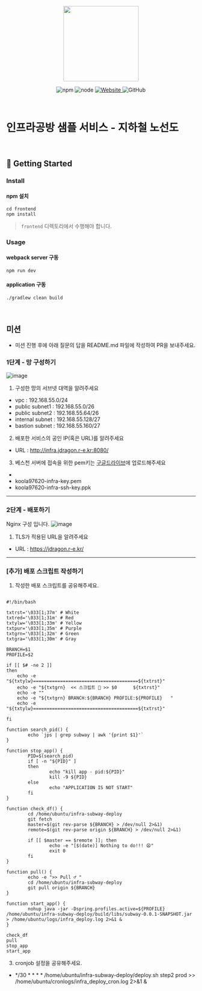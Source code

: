 <p align="center">
    <img width="200px;" src="https://raw.githubusercontent.com/woowacourse/atdd-subway-admin-frontend/master/images/main_logo.png"/>
</p>
<p align="center">
  <img alt="npm" src="https://img.shields.io/badge/npm-%3E%3D%205.5.0-blue">
  <img alt="node" src="https://img.shields.io/badge/node-%3E%3D%209.3.0-blue">
  <a href="https://edu.nextstep.camp/c/R89PYi5H" alt="nextstep atdd">
    <img alt="Website" src="https://img.shields.io/website?url=https%3A%2F%2Fedu.nextstep.camp%2Fc%2FR89PYi5H">
  </a>
  <img alt="GitHub" src="https://img.shields.io/github/license/next-step/atdd-subway-service">
</p>

<br>

# 인프라공방 샘플 서비스 - 지하철 노선도

<br>

## 🚀 Getting Started

### Install
#### npm 설치
```
cd frontend
npm install
```
> `frontend` 디렉토리에서 수행해야 합니다.

### Usage
#### webpack server 구동
```
npm run dev
```
#### application 구동
```
./gradlew clean build
```
<br>

## 미션

* 미션 진행 후에 아래 질문의 답을 README.md 파일에 작성하여 PR을 보내주세요.

### 1단계 - 망 구성하기

![image](https://user-images.githubusercontent.com/10750614/158056234-01af01ab-6fb8-4010-ae47-715da39ddd3c.png)

1. 구성한 망의 서브넷 대역을 알려주세요
- vpc : 192.168.55.0/24 
- public subnet1 : 192.168.55.0/26
- public subnet2 : 192.168.55.64/26
- internal subnet : 192.168.55.128/27
- bastion subnet : 192.168.55.160/27

2. 배포한 서비스의 공인 IP(혹은 URL)를 알려주세요

- URL : http://infra.jdragon.r-e.kr:8080/

3. 베스천 서버에 접속을 위한 pem키는 [구글드라이브](https://drive.google.com/drive/folders/1dZiCUwNeH1LMglp8dyTqqsL1b2yBnzd1?usp=sharing)에 업로드해주세요
- 
- koola97620-infra-key.pem
- koola97620-infra-ssh-key.ppk
---

### 2단계 - 배포하기

Nginx 구성 입니다.
![image](https://user-images.githubusercontent.com/10750614/158430759-faffa6d5-b77d-4dac-94e2-7b2c185327e8.png)

1. TLS가 적용된 URL을 알려주세요

- URL : https://jdragon.r-e.kr/

---

### [추가] 배포 스크립트 작성하기

1. 작성한 배포 스크립트를 공유해주세요.

```shell

#!/bin/bash

txtrst='\033[1;37m' # White
txtred='\033[1;31m' # Red
txtylw='\033[1;33m' # Yellow
txtpur='\033[1;35m' # Purple
txtgrn='\033[1;32m' # Green
txtgra='\033[1;30m' # Gray

BRANCH=$1
PROFILE=$2

if [[ $# -ne 2 ]]
then
    echo -e "${txtylw}=======================================${txtrst}"
    echo -e "${txtgrn}  << 스크립트 🧐 >> $0      ${txtrst}"
    echo -e ""
    echo -e "${txtgrn} BRANCH:${BRANCH} PROFILE:${PROFILE}   "
    echo -e "${txtylw}=======================================${txtrst}"

fi

function search_pid() {
        echo `jps | grep subway | awk '{print $1}'`
}

function stop_app() {
        PID=$(search_pid)
        if [ -n "${PID}" ]
        then
                echo "kill app - pid:${PID}"
                kill -9 ${PID}
        else
                echo "APPLICATION IS NOT START"
        fi
}

function check_df() {
        cd /home/ubuntu/infra-subway-deploy
        git fetch
        master=$(git rev-parse ${BRANCH} > /dev/null 2>&1)
        remote=$(git rev-parse origin ${BRANCH} > /dev/null 2>&1)

        if [[ $master == $remote ]]; then
                echo -e "[$(date)] Nothing to do!!! 😫"
                exit 0
        fi
}

function pull() {
        echo -e ">> Pull ♂️ "
        cd /home/ubuntu/infra-subway-deploy
        git pull origin ${BRANCH}
}

function start_app() {
        nohup java -jar -Dspring.profiles.active=${PROFILE} /home/ubuntu/infra-subway-deploy/build/libs/subway-0.0.1-SNAPSHOT.jar > /home/ubuntu/logs/infra_deploy.log 2>&1 &
}

check_df
pull
stop_app
start_app

```

3. cronjob 설정을 공유해주세요.
- */30 * * * * /home/ubuntu/infra-subway-deploy/deploy.sh step2 prod >> /home/ubuntu/cronlogs/infra_deploy_cron.log 2>&1 &
